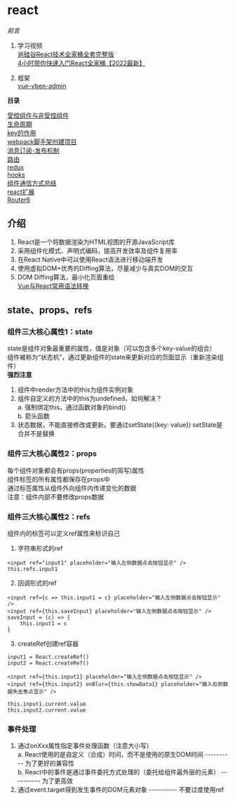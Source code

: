 # react

*前言*
1. 学习视频 <br>
[尚硅谷React技术全家桶全套完整版](https://www.bilibili.com/video/BV1wy4y1D7JT) <br>
[4小时带你快速入门React全家桶【2022最新】](https://www.bilibili.com/video/BV1tY411G7UP)

2. 框架 <br>
[vue-vben-admin](https://github.com/vbenjs/vue-vben-admin/blob/main/README.zh-CN.md)

**目录**

[受控组件与非受控组件](https://github.com/orangleLi/react/blob/main/note/受控组件与非受控组件.md) <br>
[生命周期](https://github.com/orangleLi/react/blob/main/note/生命周期.md) <br>
[key的作用](https://github.com/orangleLi/react/blob/main/note/key的作用.md) <br>
[webpack脚手架创建项目](https://github.com/orangleLi/react/blob/main/note/webpack脚手架创建项目.md) <br>
[消息订阅-发布机制](https://github.com/orangleLi/react/blob/main/note/消息订阅-发布机制.md) <br>
[路由](https://github.com/orangleLi/react/blob/main/note/路由.md) <br>
[redux](https://github.com/orangleLi/react/blob/main/note/redux.md)<br>
[hooks](https://github.com/orangleLi/react/blob/main/note/hooks.md)<br>
[组件通信方式总结](https://github.com/orangleLi/react/blob/main/note/组件通信方式总结.md)<br>
[react扩展](https://github.com/orangleLi/react/blob/main/note/react扩展.md)<br>
[Router6](https://github.com/orangleLi/react/blob/main/note/Router6.md)

## 介绍

1. React是一个将数据渲染为HTML视图的开源JavaScript库
2. 采用组件化模式、声明式编码，提高开发效率及组件复用率
3. 在React Native中可以使用React语法进行移动端开发
4. 使用虚拟DOM+优秀的Diffing算法，尽量减少与真实DOM的交互
5. DOM Diffing算法，最小化页面重绘 <br>
[Vue与React常用语法转换](https://juejin.cn/post/7044311646604361735)

## state、props、refs

### 组件三大核心属性1：state

state是组件对象最重要的属性，值是对象（可以包含多个key-value的组合） <br>
组件被称为“状态机”，通过更新组件的state来更新对应的页面显示（重新渲染组件） <br>
**强烈注意**
1. 组件中render方法中的this为组件实例对象
2. 组件自定义的方法中的this为undefined，如何解决？ <br>
  a. 强制绑定this，通过函数对象的bind() <br>
  b. 箭头函数
3. 状态数据，不能直接修改或更新。要通过setState({key: value}) setState是合并不是替换

### 组件三大核心属性2：props

每个组件对象都会有props(properties的简写)属性 <br>
组件标签的所有属性都保存在props中 <br>
通过标签属性从组件外向组件内传递变化的数据 <br>
注意：组件内部不要修改props数据

### 组件三大核心属性2：refs

组件内的标签可以定义ref属性来标识自己
1. 字符串形式的ref

```
<input ref="input1" placeholder="输入左侧数据点击按钮显示" />
this.refs.input1
```

2. 回调形式的ref

```
<input ref={c => this.input1 = c} placeholder="输入左侧数据点击按钮显示" />
<input ref={this.saveInput} placeholder="输入左侧数据点击按钮显示" />
saveInput = (c) => {
    this.input1 = c
}
```

3. createRef创建ref容器

```
input1 = React.createRef()
input2 = React.createRef()

<input ref={this.input1} placeholder="输入左侧数据点击按钮显示" />
<input ref={this.input2} onBlur={this.showData1} placeholder="输入右侧数据失去焦点显示" />

this.input1.current.value
this.input2.current.value
```

### 事件处理

1. 通过onXxx属性指定事件处理函数（注意大小写） <br>
  a. React使用的是自定义（合成）时间，而不是使用的原生DOM时间   ----------   为了更好的兼容性 <br>
  b. React中的事件是通过事件委托方式处理的（委托给组件最外层的元素）   ----------   为了更高效
2. 通过event.target得到发生事件的DOM元素对象   ----------   不要过度使用ref
